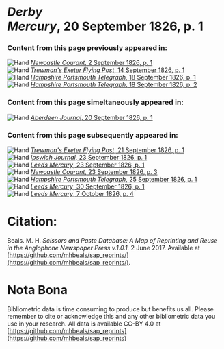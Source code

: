# *Derby Mercury*, 20 September 1826, p. 1  
  
### Content from this page previously appeared in:  
![Hand](http://scissorsandpaste.net/wp-content/uploads/2017/06/smallhandpointer.png) [*Newcastle Courant*, 2 September 1826, p. 1](https://mhbeals.github.io/sap_html/Newcastle-Courant/Newcastle-Courant-2-September-1826-p-1)  
![Hand](http://scissorsandpaste.net/wp-content/uploads/2017/06/smallhandpointer.png) [*Trewman's Exeter Flying Post*, 14 September 1826, p. 1](https://mhbeals.github.io/sap_html/Trewman's-Exeter-Flying-Post/Trewman's-Exeter-Flying-Post-14-September-1826-p-1)  
![Hand](http://scissorsandpaste.net/wp-content/uploads/2017/06/smallhandpointer.png) [*Hampshire Portsmouth Telegraph*, 18 September 1826, p. 1](https://mhbeals.github.io/sap_html/Hampshire-Portsmouth-Telegraph/Hampshire-Portsmouth-Telegraph-18-September-1826-p-1)  
![Hand](http://scissorsandpaste.net/wp-content/uploads/2017/06/smallhandpointer.png) [*Hampshire Portsmouth Telegraph*, 18 September 1826, p. 2](https://mhbeals.github.io/sap_html/Hampshire-Portsmouth-Telegraph/Hampshire-Portsmouth-Telegraph-18-September-1826-p-2)  
  
### Content from this page simeltaneously appeared in:  
![Hand](http://scissorsandpaste.net/wp-content/uploads/2017/06/smallhandpointer.png) [*Aberdeen Journal*, 20 September 1826, p. 1](https://mhbeals.github.io/sap_html/Aberdeen-Journal/Aberdeen-Journal-20-September-1826-p-1)  
  
### Content from this page subsequently appeared in:  
![Hand](http://scissorsandpaste.net/wp-content/uploads/2017/06/smallhandpointer.png) [*Trewman's Exeter Flying Post*, 21 September 1826, p. 1](https://mhbeals.github.io/sap_html/Trewman's-Exeter-Flying-Post/Trewman's-Exeter-Flying-Post-21-September-1826-p-1)  
![Hand](http://scissorsandpaste.net/wp-content/uploads/2017/06/smallhandpointer.png) [*Ipswich Journal*, 23 September 1826, p. 1](https://mhbeals.github.io/sap_html/Ipswich-Journal/Ipswich-Journal-23-September-1826-p-1)  
![Hand](http://scissorsandpaste.net/wp-content/uploads/2017/06/smallhandpointer.png) [*Leeds Mercury*, 23 September 1826, p. 1](https://mhbeals.github.io/sap_html/Leeds-Mercury/Leeds-Mercury-23-September-1826-p-1)  
![Hand](http://scissorsandpaste.net/wp-content/uploads/2017/06/smallhandpointer.png) [*Newcastle Courant*, 23 September 1826, p. 3](https://mhbeals.github.io/sap_html/Newcastle-Courant/Newcastle-Courant-23-September-1826-p-3)  
![Hand](http://scissorsandpaste.net/wp-content/uploads/2017/06/smallhandpointer.png) [*Hampshire Portsmouth Telegraph*, 25 September 1826, p. 1](https://mhbeals.github.io/sap_html/Hampshire-Portsmouth-Telegraph/Hampshire-Portsmouth-Telegraph-25-September-1826-p-1)  
![Hand](http://scissorsandpaste.net/wp-content/uploads/2017/06/smallhandpointer.png) [*Leeds Mercury*, 30 September 1826, p. 1](https://mhbeals.github.io/sap_html/Leeds-Mercury/Leeds-Mercury-30-September-1826-p-1)  
![Hand](http://scissorsandpaste.net/wp-content/uploads/2017/06/smallhandpointer.png) [*Leeds Mercury*, 7 October 1826, p. 4](https://mhbeals.github.io/sap_html/Leeds-Mercury/Leeds-Mercury-7-October-1826-p-4)  


# Citation: 

Beals. M. H. *Scissors and Paste Database: A Map of Reprinting and Reuse in the Anglophone Newspaper Press v.1.0.1.* 2 June 2017. Available at [https://github.com/mhbeals/sap_reprints/](https://github.com/mhbeals/sap_reprints/). 

# Nota Bona

Bibliometric data is time consuming to produce but benefits us all. Please remember to cite or acknowledge this and any other bibliometric data you use in your research. All data is available CC-BY 4.0 at [https://github.com/mhbeals/sap_reprints](https://github.com/mhbeals/sap_reprints)